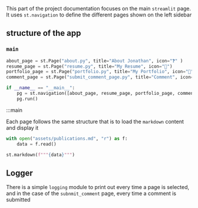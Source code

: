 This part of the project documentation focuses on the main `streamlit` page.
It uses `st.navigation` to define the different pages shown on the left sidebar

## structure of the app
### `main`
```py
about_page = st.Page("about.py", title="About Jonathan", icon="❓" )
resume_page = st.Page("resume.py", title="My Resume", icon="📑")
portfolio_page = st.Page("portfolio.py", title="My Portfolio", icon="🔢")
comment_page = st.Page("submit_comment_page.py", title="Comment", icon="🖊️")

if __name__ == "__main__":
    pg = st.navigation([about_page, resume_page, portfolio_page, comment_page])
    pg.run()
```
:::main

Each page follows the same structure that is to load the `markdown` content and display it

```py
with open("assets/publications.md", "r") as f:
    data = f.read()

st.markdown(f"""{data}""")
```

## Logger
There is a simple `logging` module to print out every time a page is selected, and in the case of the `subnmit_comment` page, every time a comment is submitted